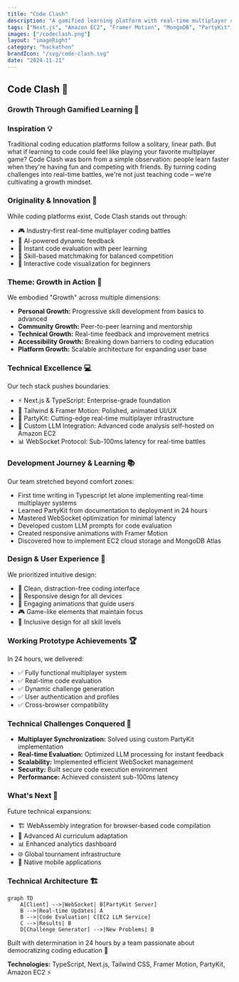 ```yaml
---
title: "Code Clash"
description: "A gamified learning platform with real-time multiplayer coding battles."
tags: ["Next.js", "Amazon EC2", "Framer Motion", "MongoDB", "PartyKit", "Tailwind CSS", "TypeScript", "React"]
images: ["/codeclash.png"]
layout: "imageRight"
category: "hackathon"
brandIcon: "/svg/code-clash.svg"
date: "2024-11-21"
---
```


## Code Clash 🚀

### Growth Through Gamified Learning 🌱

### Inspiration 💡
Traditional coding education platforms follow a solitary, linear path. But what if learning to code could feel like playing your favorite multiplayer game? Code Clash was born from a simple observation: people learn faster when they're having fun and competing with friends. By turning coding challenges into real-time battles, we're not just teaching code – we're cultivating a growth mindset.

### Originality & Innovation 🎯
While coding platforms exist, Code Clash stands out through:

- 🎮 Industry-first real-time multiplayer coding battles
- 🤖 AI-powered dynamic feedback
- 🔄 Instant code evaluation with peer learning
- 🌟 Skill-based matchmaking for balanced competition
- 💫 Interactive code visualization for beginners

### Theme: Growth in Action 🌱
We embodied "Growth" across multiple dimensions:

- **Personal Growth:** Progressive skill development from basics to advanced
- **Community Growth:** Peer-to-peer learning and mentorship
- **Technical Growth:** Real-time feedback and improvement metrics
- **Accessibility Growth:** Breaking down barriers to coding education
- **Platform Growth:** Scalable architecture for expanding user base

### Technical Excellence 💻
Our tech stack pushes boundaries:

- ⚡ Next.js & TypeScript: Enterprise-grade foundation
- 🎨 Tailwind & Framer Motion: Polished, animated UI/UX
- 🔗 PartyKit: Cutting-edge real-time multiplayer infrastructure
- 🧠 Custom LLM Integration: Advanced code analysis self-hosted on Amazon EC2
- 📊 WebSocket Protocol: Sub-100ms latency for real-time battles

### Development Journey & Learning 📚
Our team stretched beyond comfort zones:

- First time writing in Typescript let alone implementing real-time multiplayer systems
- Learned PartyKit from documentation to deployment in 24 hours
- Mastered WebSocket optimization for minimal latency
- Developed custom LLM prompts for code evaluation
- Created responsive animations with Framer Motion
- Discovered how to implement EC2 cloud storage and MongoDB Atlas

### Design & User Experience 🎨
We prioritized intuitive design:

- 🎯 Clean, distraction-free coding interface
- 📱 Responsive design for all devices
- 🌈 Engaging animations that guide users
- 🎮 Game-like elements that maintain focus
- 👥 Inclusive design for all skill levels

### Working Prototype Achievements 🏆
In 24 hours, we delivered:

- ✅ Fully functional multiplayer system
- ✅ Real-time code evaluation
- ✅ Dynamic challenge generation
- ✅ User authentication and profiles
- ✅ Cross-browser compatibility

### Technical Challenges Conquered 💪
- **Multiplayer Synchronization:** Solved using custom PartyKit implementation
- **Real-time Evaluation:** Optimized LLM processing for instant feedback
- **Scalability:** Implemented efficient WebSocket management
- **Security:** Built secure code execution environment
- **Performance:** Achieved consistent sub-100ms latency

### What's Next 🎯
Future technical expansions:

- 🏗️ WebAssembly integration for browser-based code compilation
- 🤖 Advanced AI curriculum adaptation
- 📊 Enhanced analytics dashboard
- 🌐 Global tournament infrastructure
- 📱 Native mobile applications

### Technical Architecture 🏗️
```mermaid
graph TD
    A[Client] -->|WebSocket| B[PartyKit Server]
    B -->|Real-time Updates| A
    B -->|Code Evaluation| C[EC2 LLM Service]
    C -->|Results| B
    D[Challenge Generator] -->|New Problems| B
```

Built with determination in 24 hours by a team passionate about democratizing coding education 💖

**Technologies:** TypeScript, Next.js, Tailwind CSS, Framer Motion, PartyKit, Amazon EC2 ⚡
